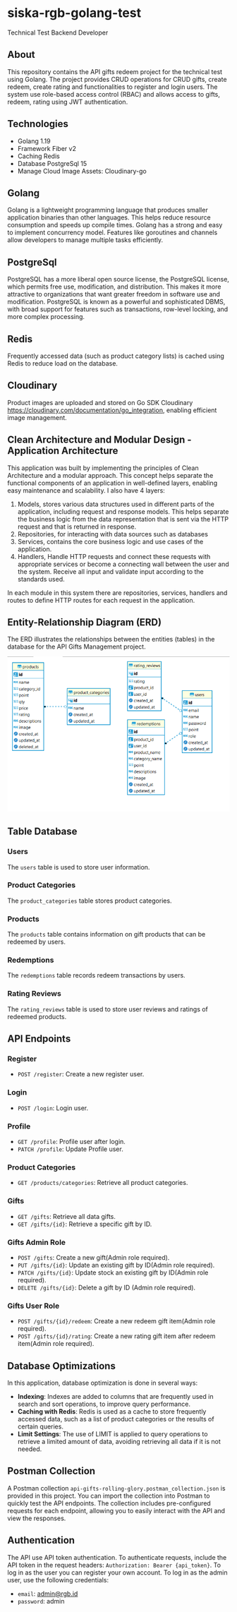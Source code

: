 # siska-rgb-golang-test
Technical Test Backend Developer

## About
This repository contains the API gifts redeem project for the technical test using Golang. 
The project provides CRUD operations for CRUD gifts, create redeem, create rating and functionalities to register and login users. 
The system use role-based access control (RBAC) and allows access to gifts, redeem, rating using JWT authentication.

## Technologies
- Golang 1.19
- Framework Fiber v2
- Caching Redis
- Database PostgreSql 15
- Manage Cloud Image Assets: Cloudinary-go

## Golang
Golang is a lightweight programming language that produces smaller application binaries than other languages. This helps reduce resource consumption and speeds up compile times. Golang has a strong and easy to implement concurrency model. Features like goroutines and channels allow developers to manage multiple tasks efficiently.

## PostgreSql
PostgreSQL has a more liberal open source license, the PostgreSQL license, which permits free use, modification, and distribution. This makes it more attractive to organizations that want greater freedom in software use and modification. PostgreSQL is known as a powerful and sophisticated DBMS, with broad support for features such as transactions, row-level locking, and more complex processing.

## Redis
Frequently accessed data (such as product category lists) is cached using Redis to reduce load on the database.

## Cloudinary
Product images are uploaded and stored on Go SDK Cloudinary https://cloudinary.com/documentation/go_integration, enabling efficient image management.

## Clean Architecture and Modular Design - Application Architecture
This application was built by implementing the principles of Clean Architecture and a modular approach. This concept helps separate the functional components of an application in well-defined layers, enabling easy maintenance and scalability. I also have 4 layers:
1. Models, stores various data structures used in different parts of the application, including request and response models. This helps separate the business logic from the data representation that is sent via the HTTP request and that is returned in response. 
2. Repositories, for interacting with data sources such as databases 
3. Services, contains the core business logic and use cases of the application.
4. Handlers, Handle HTTP requests and connect these requests with appropriate services or become a connecting wall between the user and the system. Receive all input and validate input according to the standards used.

In each module in this system there are repositories, services, handlers and routes to define HTTP routes for each request in the application.

## Entity-Relationship Diagram (ERD)
The ERD illustrates the relationships between the entities (tables) in the database for the API Gifts Management project.

![erd](docs/erd.png)

## Table Database

### Users
The `users` table is used to store user information.

### Product Categories
The `product_categories` table stores product categories.

### Products
The `products` table contains information on gift products that can be redeemed by users.

### Redemptions
The `redemptions` table records redeem transactions by users.

### Rating Reviews
The `rating_reviews` table is used to store user reviews and ratings of redeemed products.

## API Endpoints
### Register
* `POST /register`: Create a new register user.
### Login
* `POST /login`: Login user.
### Profile
* `GET /profile`: Profile user after login.
* `PATCH /profile`: Update Profile user.

### Product Categories
* `GET /products/categories`: Retrieve all product categories.

### Gifts
* `GET /gifts`: Retrieve all data gifts.
* `GET /gifts/{id}`: Retrieve a specific gift by ID.

### Gifts Admin Role
* `POST /gifts`: Create a new gift(Admin role required).
* `PUT /gifts/{id}`: Update an existing gift by ID(Admin role required).
* `PATCH /gifts/{id}`: Update stock an existing gift by ID(Admin role required).
* `DELETE /gifts/{id}`: Delete a gift by ID (Admin role required).

### Gifts User Role
* `POST /gifts/{id}/redeem`: Create a new redeem gift item(Admin role required).
* `POST /gifts/{id}/rating`: Create a new rating gift item after redeem item(Admin role required).

## Database Optimizations
In this application, database optimization is done in several ways:

- **Indexing**: Indexes are added to columns that are frequently used in search and sort operations, to improve query performance.
- **Caching with Redis**: Redis is used as a cache to store frequently accessed data, such as a list of product categories or the results of certain queries.
- **Limit Settings**: The use of LIMIT is applied to query operations to retrieve a limited amount of data, avoiding retrieving all data if it is not needed.

## Postman Collection
A Postman collection `api-gifts-rolling-glory.postman_collection.json` is provided in this project. You can import the collection into Postman to quickly test the API endpoints. The collection includes pre-configured requests for each endpoint, allowing you to easily interact with the API and view the responses.

## Authentication
The API use API token authentication. To authenticate requests, include the API token in the request headers:
`Authorization: Bearer {api_token}`. To log in as the user you can register your own account. To log in as the admin user, use the following credentials:
* `email`: admin@rgb.id
* `password`: admin
